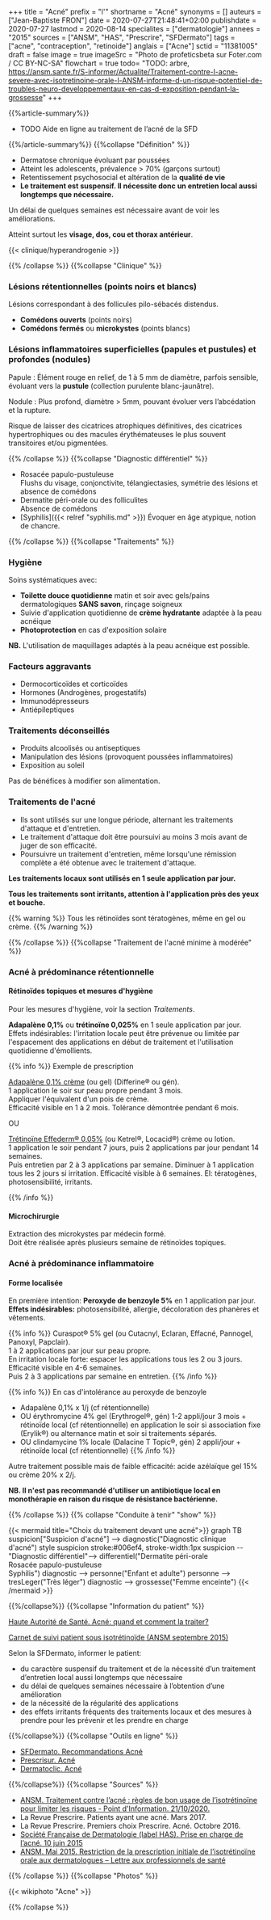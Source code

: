 +++
title = "Acné"
prefix = "l'"
shortname = "Acné"
synonyms = []
auteurs = ["Jean-Baptiste FRON"]
date = 2020-07-27T21:48:41+02:00
publishdate = 2020-07-27
lastmod = 2020-08-14
specialites = ["dermatologie"]
annees = "2015"
sources = ["ANSM", "HAS", "Prescrire", "SFDermato"]
tags = ["acne", "contraception", "retinoide"]
anglais = ["Acne"]
sctid = "11381005"
draft = false
image = true
imageSrc = "Photo de profeticsbeta sur Foter.com / CC BY-NC-SA"
flowchart = true
todo= "TODO: arbre, https://ansm.sante.fr/S-informer/Actualite/Traitement-contre-l-acne-severe-avec-isotretinoine-orale-l-ANSM-informe-d-un-risque-potentiel-de-troubles-neuro-developpementaux-en-cas-d-exposition-pendant-la-grossesse"
+++

{{%article-summary%}}

- TODO Aide en ligne au traitement de l’acné de la SFD

{{%/article-summary%}}
{{%collapse "Définition" %}}

- Dermatose chronique évoluant par poussées
- Atteint les adolescents, prévalence > 70% (garçons surtout)
- Retentissement psychosocial et altération de la **qualité de vie**
- **Le traitement est suspensif. Il nécessite donc un entretien local aussi longtemps que nécessaire.**

Un délai de quelques semaines est nécessaire avant de voir les améliorations.

Atteint surtout les **visage, dos, cou et thorax antérieur**.

{{< clinique/hyperandrogenie >}}

{{% /collapse %}}
{{%collapse "Clinique" %}}

### Lésions rétentionnelles (points noirs et blancs)

Lésions correspondant à des follicules pilo-sébacés distendus.

- **Comédons ouverts** (points noirs)
- **Comédons fermés** ou **microkystes** (points blancs)

### Lésions inflammatoires superficielles (papules et pustules) et profondes (nodules)

Papule
: Élément rouge en relief, de 1 à 5 mm de diamètre, parfois sensible, évoluant vers la **pustule** (collection purulente blanc-jaunâtre).

Nodule
: Plus profond, diamètre > 5mm, pouvant évoluer vers l’abcédation et la rupture.

Risque de laisser des cicatrices atrophiques définitives, des cicatrices hypertrophiques ou des macules érythémateuses le plus souvent transitoires et/ou pigmentées.

{{% /collapse %}}
{{%collapse "Diagnostic différentiel" %}}

- Rosacée papulo-pustuleuse  
Flushs du visage, conjonctivite, télangiectasies, symétrie des lésions et absence de comédons
- Dermatite péri-orale ou des folliculites  
Absence de comédons
- [Syphilis]({{< relref "syphilis.md" >}})
Évoquer en âge atypique, notion de chancre.

{{% /collapse %}}
{{%collapse "Traitements" %}}

### Hygiène

Soins systématiques avec:

- **Toilette douce quotidienne** matin et soir avec gels/pains dermatologiques **SANS savon**, rinçage soigneux
- Suivie d'application quotidienne de **crème hydratante** adaptée à la peau acnéique
- **Photoprotection** en cas d'exposition solaire

**NB.** L'utilisation de maquillages adaptés à la peau acnéique est possible.

### Facteurs aggravants

- Dermocorticoïdes et corticoïdes
- Hormones (Androgènes, progestatifs)
- Immunodépresseurs
- Antiépileptiques

### Traitements déconseillés

- Produits alcoolisés ou antiseptiques
- Manipulation des lésions (provoquent poussées inflammatoires)
- Exposition au soleil

Pas de bénéfices à modifier son alimentation.

### Traitements de l'acné

- Ils sont utilisés sur une longue période, alternant les traitements d'attaque et d'entretien.
- Le traitement d'attaque doit être poursuivi au moins 3 mois avant de juger de son efficacité.
- Poursuivre un traitement d'entretien, même lorsqu'une rémission complète a été obtenue avec le traitement d'attaque.

**Les traitements locaux sont utilisés en 1 seule application par jour.**

**Tous les traitements sont irritants, attention à l'application près des yeux et bouche.**

{{% warning %}} Tous les rétinoïdes sont tératogènes, même en gel ou crème. {{% /warning %}}

{{% /collapse %}}
{{%collapse "Traitement de l'acné minime à modérée" %}}

### Acné à prédominance rétentionnelle

#### Rétinoïdes topiques et mesures d'hygiène

Pour les mesures d'hygiène, voir la section *Traitements*.

**Adapalène 0,1%** ou **trétinoïne 0,025%** en 1 seule application par jour.  
Effets indésirables: l'irritation locale peut être prévenue ou limitée par l'espacement des applications en début de traitement et l'utilisation quotidienne d'émollients.

{{% info %}}
Exemple de prescription

[Adapalène 0,1% crème](http://base-donnees-publique.medicaments.gouv.fr/affichageDoc.php?specid=67245747&typedoc=R) (ou gel) (Differine® ou gén).  
1 application le soir sur peau propre pendant 3 mois.  
Appliquer l'équivalent d'un pois de crème.  
Efficacité visible en 1 à 2 mois. Tolérance démontrée pendant 6 mois.

OU

[Trétinoïne Effederm® 0,05%](http://base-donnees-publique.medicaments.gouv.fr/affichageDoc.php?specid=67020138&typedoc=R) (ou Ketrel®, Locacid®) crème ou lotion.  
1 application le soir pendant 7 jours, puis 2 applications par jour pendant 14 semaines.  
Puis entretien par 2 à 3 applications par semaine.
Diminuer à 1 application tous les 2 jours si irritation. Efficacité visible à 6 semaines.
EI: tératogènes, photosensibilité, irritants.

{{% /info %}}

#### Microchirurgie

Extraction des microkystes par médecin formé.  
Doit être réalisée après plusieurs semaine de rétinoïdes topiques.

### Acné à prédominance inflammatoire

#### Forme localisée

En première intention: **Peroxyde de benzoyle 5%** en 1 application par jour.  
**Effets indésirables:** photosensibilité, allergie, décoloration des phanères et vêtements.

{{% info %}}
Curaspot® 5% gel (ou Cutacnyl, Eclaran, Effacné, Pannogel, Panoxyl, Papclair).  
1 à 2 applications par jour sur peau propre.  
En irritation locale forte: espacer les applications tous les 2 ou 3 jours.  
Efficacité visible en 4-6 semaines.  
Puis 2 à 3 applications par semaine en entretien.
{{% /info %}}

{{% info %}}
En cas d'intolérance au peroxyde de benzoyle

- Adapalène 0,1% x 1/j (cf rétentionnelle)
- OU érythromycine 4% gel (Erythrogel®, gén) 1-2 appli/jour 3 mois + rétinoïde local (cf rétentionnelle) en application le soir si association fixe (Erylik®) ou alternance matin et soir si traitements séparés.
- OU clindamycine 1% locale (Dalacine T Topic®, gén) 2 appli/jour + rétinoïde local (cf rétentionnelle)
{{% /info %}}

Autre traitement possible mais de faible efficacité: acide azélaïque gel 15% ou crème 20% x 2/j.

**NB. Il n'est pas recommandé d'utiliser un antibiotique local en monothérapie en raison du risque de résistance bactérienne.**

{{% /collapse %}}
{{% collapse "Conduite à tenir" "show" %}}

{{< mermaid title="Choix du traitement devant une acné">}}
graph TB
  suspicion["Suspicion d'acné"] --> diagnostic("Diagnostic clinique<br>d'acné")
  style suspicion stroke:#006ef4, stroke-width:1px
  suspicion --"Diagnostic différentiel"--> differentiel("Dermatite péri-orale<br>Rosacée papulo-pustuleuse<br>Syphilis")
    diagnostic --> personne("Enfant et adulte")
      personne --> tresLeger("Très léger")
    diagnostic --> grossesse("Femme enceinte")
{{< /mermaid >}}

{{%/collapse%}}
{{%collapse "Information du patient" %}}

[Haute Autorité de Santé. Acné: quand et comment la traiter?](https://www.has-sante.fr/jcms/c_2564525/fr/acne-quand-et-comment-la-traiter)

[Carnet de suivi patient sous isotrétinoïde (ANSM septembre 2015)](https://vidalbox.vidal.fr/files/uploads/resources/document_2742.pdf)

Selon la SFDermato, informer le patient:

- du caractère suspensif du traitement et de la nécessité d’un traitement d’entretien local aussi longtemps que nécessaire
- du délai de quelques semaines nécessaire à l’obtention d’une amélioration
- de la nécessité de la régularité des applications
- des effets irritants fréquents des traitements locaux et des mesures à prendre pour les prévenir et les prendre en charge

{{%/collapse%}}
{{%collapse "Outils en ligne" %}}

- [SFDermato. Recommandations Acné](https://reco.sfdermato.org/fr/recommandations-acn%C3%A9)
- [Prescrisur. Acné](https://www.prescrisur.fr/#/)
- [Dermatoclic. Acné](https://www.dermatoclic.com/acne)

{{%/collapse%}}
{{%collapse "Sources" %}}

- [ANSM. Traitement contre l’acné : règles de bon usage de l’isotrétinoïne pour limiter les risques - Point d'Information. 21/10/2020.](https://ansm.sante.fr/S-informer/Points-d-information-Points-d-information/Traitement-contre-l-acne-regles-de-bon-usage-de-l-isotretinoine-pour-limiter-les-risques-Point-d-Information)
- La Revue Prescrire. Patients ayant une acné. Mars 2017.
- La Revue Prescrire. Premiers choix Prescrire. Acné. Octobre 2016.
- [Société Française de Dermatologie (label HAS). Prise en charge de l’acné. 10 juin 2015](https://www.sfdermato.org/media/pdf/recommandation/label-recommandations-acne-post-college-54ac60356d1b9584a71ccaac92cf3724.pdf)
- [ANSM. Mai 2015. Restriction de la prescription initiale de l’isotrétinoïne orale aux dermatologues – Lettre aux professionnels de santé](https://www.ansm.sante.fr/content/download/76973/976491/version/1/file/DHCP_Isotretinoine-medecins_13-05-2015.pdf)

{{% /collapse %}}
{{%collapse "Photos" %}}

{{< wikiphoto "Acne" >}}

{{% /collapse %}}
